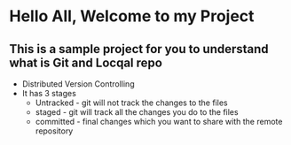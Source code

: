 # Hello All, Welcome to my Project

## This is a sample project for you to understand what is Git and Locqal repo 

- Distributed Version Controlling
- It has 3 stages
    - Untracked - git will not track the changes to the files 
    - staged - git will track all the changes you do to the files 
    - committed - final changes which you want to share with the remote repository 


